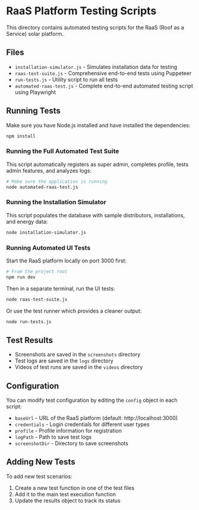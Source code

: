 # RaaS Platform Testing Scripts

This directory contains automated testing scripts for the RaaS (Roof as a Service) solar platform.

## Files

- `installation-simulator.js` - Simulates installation data for testing
- `raas-test-suite.js` - Comprehensive end-to-end tests using Puppeteer
- `run-tests.js` - Utility script to run all tests
- `automated-raas-test.js` - Complete end-to-end automated testing script using Playwright

## Running Tests

Make sure you have Node.js installed and have installed the dependencies:

```bash
npm install
```

### Running the Full Automated Test Suite

This script automatically registers as super admin, completes profile, tests admin features, and analyzes logs:

```bash
# Make sure the application is running
node automated-raas-test.js
```

### Running the Installation Simulator

This script populates the database with sample distributors, installations, and energy data:

```bash
node installation-simulator.js
```

### Running Automated UI Tests

Start the RaaS platform locally on port 3000 first:

```bash
# From the project root
npm run dev
```

Then in a separate terminal, run the UI tests:

```bash
node raas-test-suite.js
```

Or use the test runner which provides a cleaner output:

```bash
node run-tests.js
```

## Test Results

- Screenshots are saved in the `screenshots` directory
- Test logs are saved in the `logs` directory
- Videos of test runs are saved in the `videos` directory

## Configuration

You can modify test configuration by editing the `config` object in each script:

- `baseUrl` - URL of the RaaS platform (default: http://localhost:3000)
- `credentials` - Login credentials for different user types
- `profile` - Profile information for registration
- `logPath` - Path to save test logs
- `screenshotDir` - Directory to save screenshots

## Adding New Tests

To add new test scenarios:

1. Create a new test function in one of the test files
2. Add it to the main test execution function
3. Update the results object to track its status 